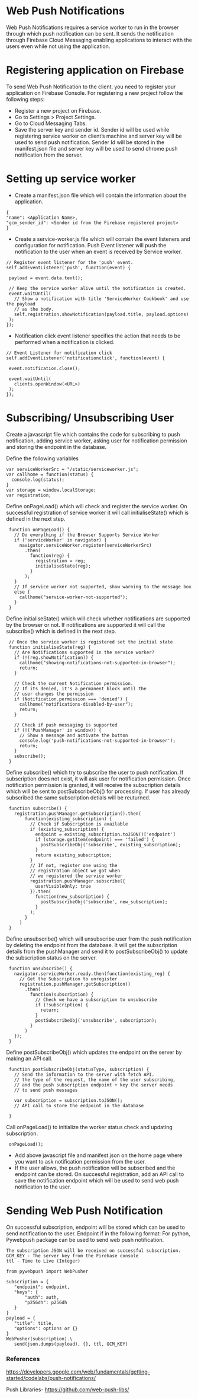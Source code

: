 # Web Push Notifications


Web Push Notifications requires a service worker to run in the browser through which push notification can be sent. It sends the notification through Firebase Cloud Messaging enabling applications to interact with the users even while not using the application.

 # Registering application on Firebase
 To send Web Push Notification to the client, you need to register your application on Firebase Console. For registering a new project follow the following steps:
- Register a new project on Firebase.
- Go to Settings > Project Settings.
- Go to Cloud Messaging Tabs.
- Save the server key and sender id. Sender id will be used while registering service worker on client’s machine and server key will be used to send push notification. Sender Id will be stored in the manifest.json file and server key will be used to send chrome push notification from the server.

# Setting up service worker
- Create a manifest.json file which will contain the information about the application.
 ```
{
"name": <Application Name>,
"gcm_sender_id": <Sender id from the Firebase registered project>
}
```
 - Create a service-worker.js file which will contain the event listeners and configuration for notification. 
Push Event listener will push the notification to the user when an event is received by Service worker. 		

```
// Register event listener for the 'push' event.
self.addEventListener('push', function(event) {

 payload = event.data.text();

 // Keep the service worker alive until the notification is created.
 event.waitUntil(
   // Show a notification with title 'ServiceWorker Cookbook' and use the payload
   // as the body.
   self.registration.showNotification(payload.title, payload.options)
 );
});
```
- Notification click event listener specifies the action that needs to be performed when a notification is clicked. 

```
// Event Listener for notification click
self.addEventListener('notificationclick', function(event) {

 event.notification.close();

 event.waitUntil(
   clients.openWindow(<URL>)
 );
});

```


# Subscribing/ Unsubscribing User

Create a javascript file which contains the code for subscribing to push notification, adding service worker, asking user for notification permission and storing the endpoint in the database. 

Define the following variables
```
var serviceWorkerSrc = "/static/serviceworker.js";
var callhome = function(status) {
  console.log(status);
}
var storage = window.localStorage;
var registration;
```


Define onPageLoad() which will check and register the service worker. On successful registration of service worker it will call initialiseState() which is defined in the next step.

```
 function onPageLoad() {
   // Do everything if the Browser Supports Service Worker
   if ('serviceWorker' in navigator) {
     navigator.serviceWorker.register(serviceWorkerSrc)
       .then(
         function(reg) {
           registration = reg;
           initialiseState(reg);
         }
       );
   }
   // If service worker not supported, show warning to the message box
   else {
     callhome("service-worker-not-supported");
   }
 }
```

Define initialiseState() which will check whether notifications are supported by the browser or not. If notifications are supported it will call the subscribe() which is defined in the next step.

```
 // Once the service worker is registered set the initial state
 function initialiseState(reg) {
   // Are Notifications supported in the service worker?
   if (!(reg.showNotification)) {
     callhome("showing-notifications-not-supported-in-browser");
     return;
   }

   // Check the current Notification permission.
   // If its denied, it's a permanent block until the
   // user changes the permission
   if (Notification.permission === 'denied') {
     callhome("notifications-disabled-by-user");
     return;
   }

   // Check if push messaging is supported
   if (!('PushManager' in window)) {
     // Show a message and activate the button
     console.log('push-notifications-not-supported-in-browser');
     return;
   }
   subscribe();
 }
```
Define subscribe() which try to subscribe the user to push notification. If subscription does not exist, it will ask user for notification permission. Once notification permission is granted, it will receive the subscription details which will be sent to postSubscribeObj() for processing. If user has already subscribed the same subscription detials will be reuturned.

```
 function subscribe() {
   registration.pushManager.getSubscription().then(
       function(existing_subscription) {
         // Check if Subscription is available
         if (existing_subscription) {
           endpoint = existing_subscription.toJSON()['endpoint']
           if (storage.getItem(endpoint) === 'failed') {
             postSubscribeObj('subscribe', existing_subscription);
           }
           return existing_subscription;
         }
         // If not, register one using the
         // registration object we got when
         // we registered the service worker
         registration.pushManager.subscribe({
           userVisibleOnly: true
         }).then(
           function(new_subscription) {
             postSubscribeObj('subscribe', new_subscription);
           }
         );
       }
     )
 }
```

Define unsubscribe() which will unsubscribe user from the push notification by deleting the endpoint from the database. It will get the subscription details from the pushManager and send it to postSubscribeObj() to update the subscription status on the server.
```
 function unsubscribe() {
   navigator.serviceWorker.ready.then(function(existing_reg) {
     // Get the Subscription to unregister
     registration.pushManager.getSubscription()
       .then(
         function(subscription) {
           // Check we have a subscription to unsubscribe
           if (!subscription) {
             return;
           }
           postSubscribeObj('unsubscribe', subscription);
         }
       )
   });
 }
```
Define postSubscribeObj() which updates the endpoint on the server by making an API call. 
```
 function postSubscribeObj(statusType, subscription) {
   // Send the information to the server with fetch API.
   // the type of the request, the name of the user subscribing,
   // and the push subscription endpoint + key the server needs
   // to send push messages

   var subscription = subscription.toJSON();
   // API call to store the endpoint in the database
  
 }
```
Call onPageLoad() to initialize the worker status check and updating subscription.
```
 onPageLoad();
```


- Add above javascript file and manifest.json on the home page where you want to ask notification permission from the user.
- If the user allows, the push notification will be subscribed and the endpoint can be stored. On successful registration, add an API call to save the notification endpoint which will be used to send web push notification to the user.
# Sending Web Push Notification
On successful subscription, endpoint will be stored which can be used to send notification to the user. Endpoint if in the following format:
For python, Pywebpush package can be used to send web push notification.
	
    The subscription JSON will be received on successful subscription.
    GCM_KEY - The server key from the Firebase console
    ttl - Time to Live (Integer)

```
from pywebpush import WebPusher

subscription = {
   "endpoint": endpoint,
   "keys": {
       "auth": auth,
       "p256dh": p256dh
   }
}
payload = {
   "title": title,
   "options": options or {}
}
WebPusher(subscription).\
   send(json.dumps(payload), {}, ttl, GCM_KEY)
```



### References
https://developers.google.com/web/fundamentals/getting-started/codelabs/push-notifications/

Push Libraries- https://github.com/web-push-libs/


